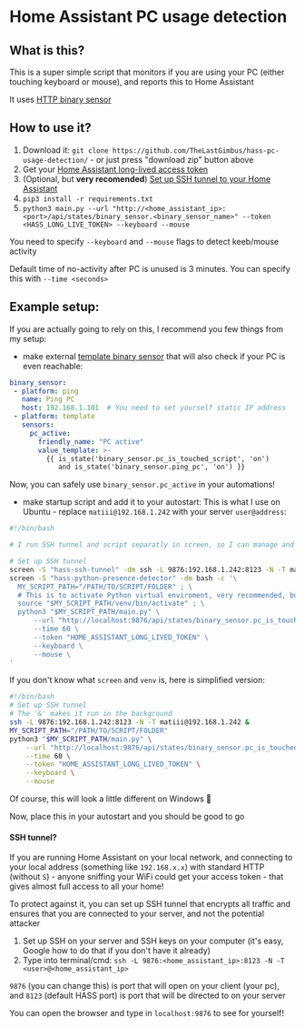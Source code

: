 # Home Assistant PC usage detection

## What is this?
This is a super simple script that monitors if you are using your PC (either touching keyboard or mouse), and reports this to Home Assistant

It uses [HTTP binary sensor](https://www.home-assistant.io/integrations/http#binary-sensor)

## How to use it?
1. Download it: `git clone https://github.com/TheLastGimbus/hass-pc-usage-detection/` - or just press "download zip" button above
2. Get your [Home Assistant long-lived access token](https://www.home-assistant.io/docs/authentication/#your-account-profile)
3. (Optional, but **very recomended**) [Set up SSH tunnel to your Home Assistant](#ssh-tunnel)
4. `pip3 install -r requirements.txt`
5. `python3 main.py --url "http://<home_assistant_ip>:<port>/api/states/binary_sensor.<binary_sensor_name>" --token <HASS_LONG_LIVE_TOKEN> --keyboard --mouse`

You need to specify `--keyboard` and `--mouse` flags to detect keeb/mouse activity

Default time of no-activity after PC is unused is 3 minutes. You can specify this with `--time <seconds>`

## Example setup:
If you are actually going to rely on this, I recommend you few things from my setup:
 - make external [template binary sensor](https://www.home-assistant.io/integrations/binary_sensor.template/) that will also check if your PC is even reachable:
 ```yaml
 binary_sensor:
  - platform: ping
    name: Ping PC
    host: 192.168.1.101  # You need to set yourself static IP address
  - platform: template
    sensors:
      pc_active:
        friendly_name: "PC active"
        value_template: >-
          {{ is_state('binary_sensor.pc_is_touched_script', 'on')
             and is_state('binary_sensor.ping_pc', 'on') }}
```
Now, you can safely use `binary_sensor.pc_active` in your automations!

 - make startup script and add it to your autostart:
This is what I use on Ubuntu - replace `matiii@192.168.1.242` with your server `user@address`:
```bash
#!/bin/bash

# I run SSH tunnel and script separatly in screen, so I can manage and restart them whenever I want

# Set up SSH tunnel
screen -S "hass-ssh-tunnel" -dm ssh -L 9876:192.168.1.242:8123 -N -T matiii@192.168.1.242
screen -S "hass-python-presence-detector" -dm bash -c '\
  MY_SCRIPT_PATH="/PATH/TO/SCRIPT/FOLDER" ; \
  # This is to activate Python virtual enviroment, very recommended, but you can skip it \
  source "$MY_SCRIPT_PATH/venv/bin/activate" ; \
  python3 "$MY_SCRIPT_PATH/main.py" \
      --url "http://localhost:9876/api/states/binary_sensor.pc_is_touched_script" \
      --time 60 \
      --token "HOME_ASSISTANT_LONG_LIVED_TOKEN" \
      --keyboard \
      --mouse \
'
```

If you don't know what `screen` and `venv` is, here is simplified version:
```bash
#!/bin/bash
# Set up SSH tunnel
# The '&' makes it run in the background
ssh -L 9876:192.168.1.242:8123 -N -T matiii@192.168.1.242 &
MY_SCRIPT_PATH="/PATH/TO/SCRIPT/FOLDER"
python3 "$MY_SCRIPT_PATH/main.py" \
    --url "http://localhost:9876/api/states/binary_sensor.pc_is_touched_script" \
    --time 60 \
    --token "HOME_ASSISTANT_LONG_LIVED_TOKEN" \
    --keyboard \
    --mouse
```

Of course, this will look a little different on Windows :no_good:

Now, place this in your autostart and you should be good to go

#### SSH tunnel?
If you are running Home Assistant on your local network, and connecting to your local address (something like `192.168.x.x`) 
with standard HTTP (without `S`) - anyone sniffing your WiFi could get your access token - that gives almost full access to all your home!

To protect against it, you can set up SSH tunnel that encrypts all traffic and ensures that you are connected to your server, and not the potential attacker

1. Set up SSH on your server and SSH keys on your computer (it's easy, Google how to do that if you don't have it already)
2. Type into terminal/cmd: `ssh -L 9876:<home_assistant_ip>:8123 -N -T <user>@<home_assistant_ip>`

`9876` (you can change this) is port that will open on your client (your pc), and `8123` (default HASS port) is port that will be directed to on your server

You can open the browser and type in `localhost:9876` to see for yourself!

